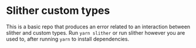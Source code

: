 # Slither custom types

This is a basic repo that produces an error related to an interaction between slither and custom types. Run `yarn slither` or run slither however you are used to, after running `yarn` to install dependencies.
